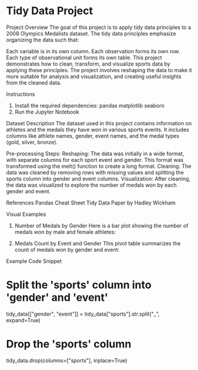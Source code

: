 # Tidy Data Project
Project Overview
The goal of this project is to apply tidy data principles to a 2008 Olympics Medalists dataset. The tidy data principles emphasize organizing the data such that:

Each variable is in its own column.
Each observation forms its own row.
Each type of observational unit forms its own table.
This project demonstrates how to clean, transform, and visualize sports data by applying these principles. The project involves reshaping the data to make it more suitable for analysis and visualization, and creating useful insights from the cleaned data.

Instructions
1. Install the required dependencies:
pandas
matplotlib
seaborn
2. Run the Jupyter Notebook


Dataset Description
The dataset used in this project contains information on athletes and the medals they have won in various sports events. It includes columns like athlete names, gender, event names, and the medal types (gold, silver, bronze).

Pre-processing Steps:
Reshaping: The data was initially in a wide format, with separate columns for each sport event and gender. This format was transformed using the melt() function to create a long format.
Cleaning: The data was cleaned by removing rows with missing values and splitting the sports column into gender and event columns.
Visualization: After cleaning, the data was visualized to explore the number of medals won by each gender and event.

References
Pandas Cheat Sheet
Tidy Data Paper by Hadley Wickham

Visual Examples
1. Number of Medals by Gender
Here is a bar plot showing the number of medals won by male and female athletes:

2. Medals Count by Event and Gender
This pivot table summarizes the count of medals won by gender and event:

Example Code Snippet

# Split the 'sports' column into 'gender' and 'event'
tidy_data[["gender", "event"]] = tidy_data["sports"].str.split("_", expand=True)

# Drop the 'sports' column
tidy_data.drop(columns=["sports"], inplace=True)